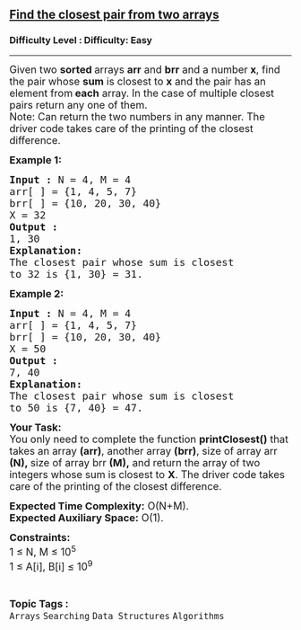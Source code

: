 <h2><a href="https://www.geeksforgeeks.org/problems/find-the-closest-pair-from-two-arrays4215/1?page=2&category=Arrays&status=unsolved,attempted&sortBy=accuracy">Find the closest pair from two arrays</a></h2><h3>Difficulty Level : Difficulty: Easy</h3><hr><div class="problems_problem_content__Xm_eO"><p><span style="font-size: 18px;">Given two <strong>sorted </strong>arrays <strong>arr</strong> and <strong>brr</strong> and a number<strong> x</strong>, find the pair whose <strong>sum</strong> is closest to <strong>x</strong> and the pair has an element from<strong> each</strong> array. In the case of multiple closest pairs return any one of them.<br>Note: Can return the two numbers in any manner.&nbsp;</span><span style="font-size: 18px;">The driver code takes care of the printing of the closest difference.</span></p>
<p><span style="font-size: 18px;"><strong>Example 1:</strong></span></p>
<pre><span style="font-size: 18px;"><strong>Input :</strong> N = 4, M = 4<br>arr[ ] = {1, 4, 5, 7}
brr[ ] = {10, 20, 30, 40} 
X = 32
<strong>Output :</strong> <br>1, 30
<strong>Explanation:</strong>
The closest pair whose sum is closest
to 32 is {1, 30} = 31.
</span></pre>
<p><span style="font-size: 18px;"><strong>Example 2:</strong></span></p>
<pre><span style="font-size: 18px;"><strong>Input :</strong> N = 4, M = 4<br>arr[ ] = {1, 4, 5, 7}
brr[ ] = {10, 20, 30, 40}
X = 50 <strong>
Output :</strong> <br>7, 40 
<strong>Explanation:</strong> 
The closest pair whose sum is closest
to 50 is {7, 40} = 47.</span></pre>
<p><span style="font-size: 18px;"><strong>Your Task:</strong><br>You only need to complete the function <strong>printClosest()</strong> that takes an array <strong>(arr)</strong>, another array <strong>(brr)</strong>, size of array arr <strong>(N),&nbsp;</strong>size of array brr <strong>(M),</strong>&nbsp;and return the array of two integers whose sum is closest to <strong>X</strong>. The driver code takes care of the printing of the closest difference.</span></p>
<p><span style="font-size: 18px;"><strong>Expected Time Complexity:</strong> O(N+M).<br><strong>Expected Auxiliary Space:</strong> O(1).</span></p>
<p><span style="font-size: 18px;"><strong>Constraints:</strong><br>1 ≤ N, M ≤ 10<sup>5</sup><br>1 ≤ A[i], B[i] ≤ 10<sup>9</sup></span></p></div><br><p><span style=font-size:18px><strong>Topic Tags : </strong><br><code>Arrays</code>&nbsp;<code>Searching</code>&nbsp;<code>Data Structures</code>&nbsp;<code>Algorithms</code>&nbsp;